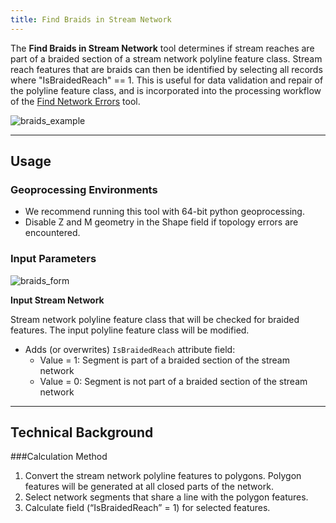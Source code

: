 ```yaml
---
title: Find Braids in Stream Network
---
```



The **Find Braids in Stream Network** tool determines if stream reaches are part of a braided section of a stream network polyline feature class. Stream reach features that are braids can then be identified by selecting all records where "IsBraidedReach" == 1. This is useful for data validation and repair of the polyline feature class, and is incorporated into the processing workflow of the [Find Network Errors](http://gnat.riverscapes.xyz/Find-Network-Features) tool. 

![braids_example]({{site.baseurl}}/images/braids_example.png)

_______________________________________________________________
## Usage

### Geoprocessing Environments
* We recommend running this tool with 64-bit python geoprocessing.
* Disable Z and M geometry in the Shape field if topology errors are encountered.

### Input Parameters

![braids_form]({{site.baseurl}}/images/braids_form.PNG)


**Input Stream Network**

Stream network polyline feature class that will be checked for braided features.
The input polyline feature class will be modified.
* Adds (or overwrites) `IsBraidedReach` attribute field:
	* Value = 1: Segment is part of a braided section of the stream network
	* Value = 0: Segment is not part of a braided section of the stream network

_______________________________________________________________
## Technical Background

###Calculation Method

1. Convert the stream network polyline features to polygons. Polygon features will be generated at all closed parts of the network.
2. Select network segments that share a line with the polygon features.
3. Calculate field (“IsBraidedReach” = 1) for selected features.